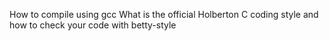 How to compile using gcc
What is the official Holberton C coding style and how to check your code with betty-style
